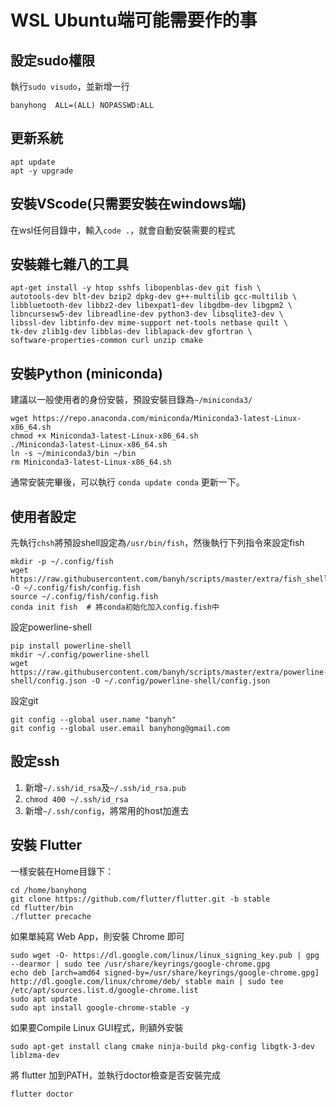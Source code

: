 # WSL Ubuntu端可能需要作的事

## 設定sudo權限

執行`sudo visudo`，並新增一行
```
banyhong  ALL=(ALL) NOPASSWD:ALL
```

## 更新系統

```
apt update
apt -y upgrade
```

## 安裝VScode(只需要安裝在windows端)

在wsl任何目錄中，輸入`code .`，就會自動安裝需要的程式

## 安裝雜七雜八的工具

```
apt-get install -y htop sshfs libopenblas-dev git fish \
autotools-dev blt-dev bzip2 dpkg-dev g++-multilib gcc-multilib \
libbluetooth-dev libbz2-dev libexpat1-dev libgdbm-dev libgpm2 \
libncursesw5-dev libreadline-dev python3-dev libsqlite3-dev \
libssl-dev libtinfo-dev mime-support net-tools netbase quilt \
tk-dev zlib1g-dev libblas-dev liblapack-dev gfortran \
software-properties-common curl unzip cmake
```

## 安裝Python (miniconda)

建議以一般使用者的身份安裝，預設安裝目錄為`~/miniconda3/`
```
wget https://repo.anaconda.com/miniconda/Miniconda3-latest-Linux-x86_64.sh
chmod +x Miniconda3-latest-Linux-x86_64.sh
./Miniconda3-latest-Linux-x86_64.sh
ln -s ~/miniconda3/bin ~/bin
rm Miniconda3-latest-Linux-x86_64.sh
```

通常安裝完畢後，可以執行 `conda update conda` 更新一下。

## 使用者設定

先執行`chsh`將預設shell設定為`/usr/bin/fish`，然後執行下列指令來設定fish
```
mkdir -p ~/.config/fish
wget https://raw.githubusercontent.com/banyh/scripts/master/extra/fish_shell/config.fish -O ~/.config/fish/config.fish
source ~/.config/fish/config.fish
conda init fish  # 將conda初始化加入config.fish中
```

設定powerline-shell
```
pip install powerline-shell
mkdir ~/.config/powerline-shell
wget https://raw.githubusercontent.com/banyh/scripts/master/extra/powerline-shell/config.json -O ~/.config/powerline-shell/config.json
```

設定git
```
git config --global user.name "banyh"
git config --global user.email banyhong@gmail.com
```

## 設定ssh

1. 新增`~/.ssh/id_rsa`及`~/.ssh/id_rsa.pub`
2. `chmod 400 ~/.ssh/id_rsa`
3. 新增`~/.ssh/config`，將常用的host加進去

## 安裝 Flutter

一樣安裝在Home目錄下：
```
cd /home/banyhong
git clone https://github.com/flutter/flutter.git -b stable
cd flutter/bin
./flutter precache
```

如果單純寫 Web App，則安裝 Chrome 即可
```
sudo wget -O- https://dl.google.com/linux/linux_signing_key.pub | gpg --dearmor | sudo tee /usr/share/keyrings/google-chrome.gpg
echo deb [arch=amd64 signed-by=/usr/share/keyrings/google-chrome.gpg] http://dl.google.com/linux/chrome/deb/ stable main | sudo tee /etc/apt/sources.list.d/google-chrome.list
sudo apt update
sudo apt install google-chrome-stable -y
```

如果要Compile Linux GUI程式，則額外安裝
```
sudo apt-get install clang cmake ninja-build pkg-config libgtk-3-dev liblzma-dev
```

將 flutter 加到PATH，並執行doctor檢查是否安裝完成
```
flutter doctor
```
